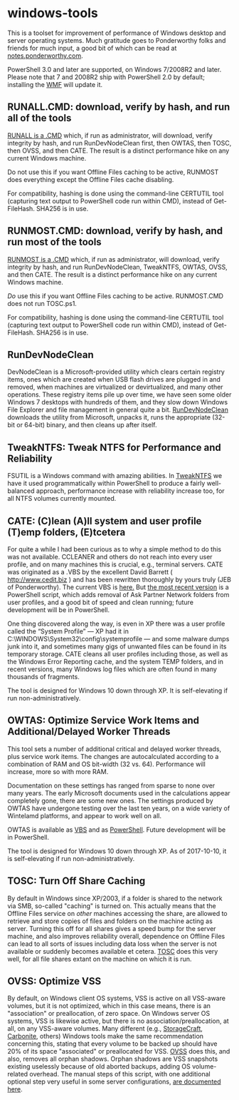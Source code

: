# windows-tools

This is a toolset for improvement of performance of Windows desktop and server operating systems.  Much gratitude goes to Ponderworthy folks and friends for much input, a good bit of which can be read at [notes.ponderworthy.com](https://notes.ponderworthy.com).

PowerShell 3.0 and later are supported, on Windows 7/2008R2 and later.  Please note that 7 and 2008R2 ship with PowerShell 2.0 by default; installing the [WMF](https://www.microsoft.com/en-us/download/details.aspx?id=54616) will update it.

## RUNALL.CMD:  download, verify by hash, and run all of the tools

[RUNALL is a .CMD](https://raw.githubusercontent.com/jebofponderworthy/windows-tools/master/RUN/RUNALL.CMD) which, if run as administrator, will download, verify integrity by hash, and run RunDevNodeClean first, then OWTAS, then TOSC, then OVSS, and then CATE.  The result is a distinct performance hike on any current Windows machine.

Do not use this if you want Offline Files caching to be active, RUNMOST does everything except the Offline Files cache disabling.

For compatibility, hashing is done using the command-line CERTUTIL tool (capturing text output to PowerShell code run within CMD), instead of Get-FileHash.  SHA256 is in use.

## RUNMOST.CMD:  download, verify by hash, and run most of the tools

[RUNMOST is a .CMD](https://raw.githubusercontent.com/jebofponderworthy/windows-tools/master/RUN/RUN.CMD) which, if run as administrator, will download, verify integrity by hash, and run RunDevNodeClean, TweakNTFS, OWTAS, OVSS, and then CATE.  The result is a distinct performance hike on any current Windows machine.

*Do* use this if you want Offline Files caching to be active.  RUNMOST.CMD does not run TOSC.ps1.

For compatibility, hashing is done using the command-line CERTUTIL tool (capturing text output to PowerShell code run within CMD), instead of Get-FileHash.  SHA256 is in use.

## RunDevNodeClean

DevNodeClean is a Microsoft-provided utility which clears certain registry items, ones which are created when USB flash drives are plugged in and removed, when machines are virtualized or devirtualized, and many other operations.  These registry items pile up over time, we have seen some older Windows 7 desktops with hundreds of them, and they slow down Windows File Explorer and file management in general quite a bit.  [RunDevNodeClean](https://github.com/jebofponderworthy/windows-tools/raw/master/tools/RunDevNodeClean.ps1) downloads the utility from Microsoft, unpacks it, runs the appropriate (32-bit or 64-bit) binary, and then cleans up after itself.

## TweakNTFS: Tweak NTFS for Performance and Reliability

FSUTIL is a Windows command with amazing abilities.  In [TweakNTFS](https://raw.githubusercontent.com/jebofponderworthy/windows-tools/master/tools/TweakNTFS.ps1) we have it used programmatically within PowerShell to produce a fairly well-balanced approach, performance increase with reliability increase too, for all NTFS volumes currently mounted.  

## CATE: (C)lean (A)ll system and user profile (T)emp folders, (E)tcetera

For quite a while I had been curious as to why a simple method to do this was not available. CCLEANER and others do not reach into every user profile, and on many machines this is crucial, e.g., terminal servers. CATE was originated as a .VBS by the excellent David Barrett ( http://www.cedit.biz ) and has been rewritten thoroughly by yours truly (JEB of Ponderworthy). The current VBS is [here.](https://raw.githubusercontent.com/jebofponderworthy/windows-tools/master/old-vbs/CATE.vbs)  But [the most recent version](https://raw.githubusercontent.com/jebofponderworthy/windows-tools/master/tools/CATE.ps1) is a PowerShell script, which adds removal of Ask Partner Network folders from user profiles, and a good bit of speed and clean running; future development will be in PowerShell.

One thing discovered along the way, is even in XP there was a user profile called the “System Profile” — XP had it in C:\WINDOWS\System32\config\systemprofile — and some malware dumps junk into it, and sometimes many gigs of unwanted files can be found in its temporary storage. CATE cleans all user profiles including those, as well as the Windows Error Reporting cache, and the system TEMP folders, and in recent versions, many Windows log files which are often found in many thousands of fragments.

The tool is designed for Windows 10 down through XP. It is self-elevating if run non-administratively.

## OWTAS: Optimize Service Work Items and Additional/Delayed Worker Threads

This tool sets a number of additional critical and delayed worker threads,
plus service work items. The changes are autocalculated according to a
combination of RAM and OS bit-width (32 vs. 64). Performance will increase,
more so with more RAM.

Documentation on these settings has ranged from sparse to none over
many years.  The early Microsoft documents used in the  calculations appear
completely gone, there are some new ones.  The settings produced by OWTAS
have undergone testing over the last ten years, on a wide variety of 
Wintelamd platforms, and appear to work well on all.
  
OWTAS is available as [VBS](https://github.com/jebofponderworthy/windows-tools/raw/master/old-vbs/OWTAS.VBS) and as [PowerShell](https://github.com/jebofponderworthy/windows-tools/raw/master/tools/OWTAS.ps1).  Future development will be in PowerShell.

The tool is designed for Windows 10 down through XP. As of 2017-10-10, it is self-elevating if run non-administratively.

## TOSC: Turn Off Share Caching

By default in Windows since XP/2003, if a folder is shared to the network via SMB, so-called "caching" is turned on.  This actually means that the Offline Files service on *other* machines accessing the share, are allowed to retrieve and store copies of files and folders on the machine acting as server.  Turning this off for all shares gives a speed bump for the server machine, and also improves reliability overall, dependence on Offline Files can lead to all sorts of issues including data loss when the server is not available or suddenly becomes available et cetera.  [TOSC](https://github.com/jebofponderworthy/windows-tools/raw/master/tools/TOSC.ps1) does this very well, for all file shares extant on the machine on which it is run.

## OVSS:  Optimize VSS

By default, on Windows client OS systems, VSS is active on all VSS-aware volumes, but it is not optimized, which in this case means, there is an "association" or preallocation, of zero space.  On Windows server OS systems, VSS is likewise active, but there is no association/preallocation, at all, on any VSS-aware volumes.  Many different (e.g., [StorageCraft](https://www.storagecraft.com/support/kb/article/289), [Carbonite](https://support.carbonite.com/articles/Server-Windows-How-to-Manage-VSS-Shadowstorage-Space), others) Windows tools make the same recommendation concerning this, stating that every volume to be backed up should have 20% of its space "associated" or preallocated for VSS.  [OVSS](https://github.com/jebofponderworthy/windows-tools/raw/master/tools/OVSS.ps1) does this, and also, removes all orphan shadows.  Orphan shadows are VSS snapshots existing uselessly because of old aborted backups, adding OS volume-related overhead.  The manual steps of this script, with one additional optional step very useful in some server configurations, [are documented here](https://notes.ponderworthy.com/thorough-cleanup-of-vss).
